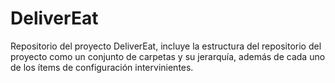 # DeliverEat
Repositorio del proyecto DeliverEat, incluye la estructura del repositorio del proyecto como un conjunto de carpetas y su jerarquía, además de cada uno de los ítems de configuración intervinientes.
